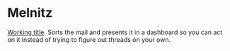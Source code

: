 # Melnitz

[Working title][melnitz]. Sorts the mail and presents it in a dashboard so you can act on it instead of trying to figure out threads on your own.

[melnitz]: http://en.wikipedia.org/wiki/Janine_Melnitz
